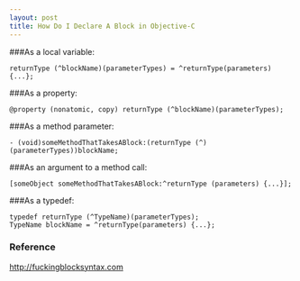 ```yaml
---
layout: post
title: How Do I Declare A Block in Objective-C
---
```


###As a local variable:
```
returnType (^blockName)(parameterTypes) = ^returnType(parameters) {...};
```

###As a property:
```
@property (nonatomic, copy) returnType (^blockName)(parameterTypes);
```

###As a method parameter:
```
- (void)someMethodThatTakesABlock:(returnType (^)(parameterTypes))blockName;
```

###As an argument to a method call:
```
[someObject someMethodThatTakesABlock:^returnType (parameters) {...}];
```
###As a typedef:
```
typedef returnType (^TypeName)(parameterTypes);
TypeName blockName = ^returnType(parameters) {...};
```
### Reference
<http://fuckingblocksyntax.com> 